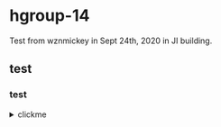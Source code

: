 # hgroup-14
Test from wznmickey in Sept 24th, 2020 in JI building.
## test
### test
<details>

<summary>clickme</summary>

```c++
int x;
```

</details>